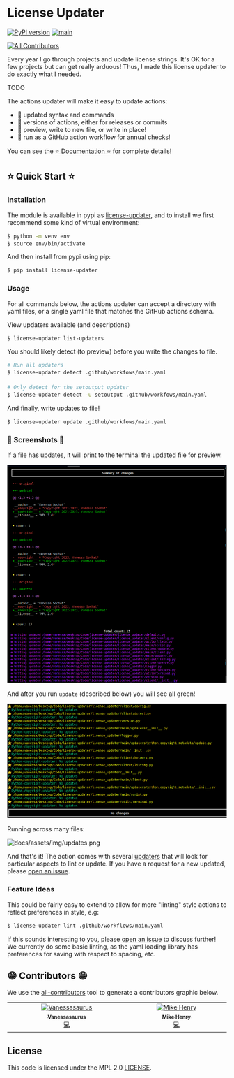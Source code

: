 # License Updater

[![PyPI version](https://badge.fury.io/py/license-updater.svg)](https://badge.fury.io/py/license-updater)
[![main](https://github.com/vsoch/license-updater/actions/workflows/main.yml/badge.svg)](https://github.com/vsoch/license-updater/actions/workflows/main.yml)

<!-- ALL-CONTRIBUTORS-BADGE:START - Do not remove or modify this section -->
[![All Contributors](https://img.shields.io/badge/all_contributors-2-orange.svg?style=flat-square)](#contributors-)
<!-- ALL-CONTRIBUTORS-BADGE:END -->

Every year I go through projects and update license strings. It's OK for a few projects but can get really
arduous! Thus, I made this license updater to do exactly what I needed.

TODO

The actions updater will make it easy to update actions:

 - 🥑 updated syntax and commands
 - 🥑 versions of actions, either for releases or commits
 - 🥑 preview, write to new file, or write in place!
 - 🥑 run as a GitHub action workflow for annual checks!

You can see the [⭐️ Documentation ⭐️](https://vsoch.github.io/license-updater) for complete details!

## ⭐️ Quick Start ⭐️

### Installation

The module is available in pypi as [license-updater](https://pypi.org/project/license-updater/),
and to install we first recommend some kind of virtual environment:

```bash
$ python -m venv env
$ source env/bin/activate
```

And then install from pypi using pip:

```bash
$ pip install license-updater
```

### Usage

For all commands below, the actions updater can accept a directory with yaml files,
or a single yaml file that matches the GitHub actions schema.

View updaters available (and descriptions)

```bash
$ license-updater list-updaters
```
You should likely detect (to preview) before you write the changes to file.

```bash
# Run all updaters
$ license-updater detect .github/workfows/main.yaml

# Only detect for the setoutput updater
$ license-updater detect -u setoutput .github/workfows/main.yaml
```
And finally, write updates to file!

```bash
$ license-updater update .github/workfows/main.yaml
```

### 🎨 Screenshots 🎨

If a file has updates, it will print to the terminal the updated file for preview.

![docs/assets/img/detect.png](docs/assets/img/detect.png)

And after you run `update` (described below) you will see all green!

![docs/assets/img/clean.png](docs/assets/img/clean.png)

Running across many files:

![docs/assets/img/updates.png](docs/assets/img/updates.png)

And that's it! The action comes with several [updaters](https://vsoch.github.io/license-updater/developer-guide.html#updaters) that will look
for particular aspects to lint or update. If you have a request for a new updated, please
[open an issue](https://github.com/vsoch/license-updater/issues).

### Feature Ideas

This could be fairly easy to extend to allow for more "linting" style actions to reflect preferences in style, e.g:

```bash
$ license-updater lint .github/workflows/main.yaml
```

If this sounds interesting to you, please [open an issue](https://github.com/vsoch/license-updater) to discuss further!
We currently do some basic linting, as the yaml loading library has preferences for saving with respect to spacing, etc.

## 😁️ Contributors 😁️

We use the [all-contributors](https://github.com/all-contributors/all-contributors)
tool to generate a contributors graphic below.

<!-- ALL-CONTRIBUTORS-LIST:START - Do not remove or modify this section -->
<!-- prettier-ignore-start -->
<!-- markdownlint-disable -->
<table>
  <tbody>
    <tr>
      <td align="center" valign="top" width="14.28%"><a href="https://vsoch.github.io"><img src="https://avatars.githubusercontent.com/u/814322?v=4?s=100" width="100px;" alt="Vanessasaurus"/><br /><sub><b>Vanessasaurus</b></sub></a><br /><a href="https://github.com/vsoch/license-updater/commits?author=vsoch" title="Code">💻</a></td>
      <td align="center" valign="top" width="14.28%"><a href="https://www.henrymike.com/"><img src="https://avatars.githubusercontent.com/u/11765982?v=4?s=100" width="100px;" alt="Mike Henry"/><br /><sub><b>Mike Henry</b></sub></a><br /><a href="https://github.com/vsoch/license-updater/commits?author=mikemhenry" title="Code">💻</a></td>
    </tr>
  </tbody>
</table>

<!-- markdownlint-restore -->
<!-- prettier-ignore-end -->

<!-- ALL-CONTRIBUTORS-LIST:END -->

## License

This code is licensed under the MPL 2.0 [LICENSE](LICENSE).
